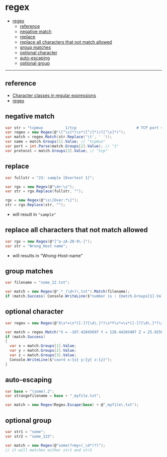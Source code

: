 # regex

<!-- TOC -->
- [regex](#regex)
  * [reference](#reference)
  * [negative match](#negative-match)
  * [replace](#replace)
  * [replace all characters that not match allowed](#replace-all-characters-that-not-match-allowed)
  * [group matches](#group-matches)
  * [optional character](#optional-character)
  * [auto-escaping](#auto-escaping)
  * [optional group](#optional-group)
<!-- TOCEND -->

<hr/>

## reference

- [Character classes in regular expressions](https://docs.microsoft.com/en-us/dotnet/standard/base-types/character-classes-in-regular-expressions)
- [regex](https://docs.microsoft.com/en-us/dotnet/standard/base-types/regular-expression-language-quick-reference)

## negative match

```csharp
var str = "tcpmux          1/tcp                           # TCP port service multiplexer";
var regex = new Regex(@"([^\s]*)\s*([^/]*)/([^\s]*)");
var match = regex.Match(str.Replace('\t', ' '));
var name = match.Groups[1].Value; // "tcpmux"
var port = int.Parse(match.Groups[2].Value); // "1"
var protocol = match.Groups[3].Value; // "tcp"
```

## replace

```csharp
var fullstr = "23: sample [Overtest 1]";

var rgx = new Regex(@"\d+:\s");
var str = rgx.Replace(fullstr, "");

rgx = new Regex(@"\s\[Over.*\]");
str = rgx.Replace(str, "");
```

- will result in `"sample"`

## replace all characters that not match allowed

```csharp
var rgx = new Regex(@"[^a-zA-Z0-9\-]");
var str = "Wrong_Host name";
```

- will results in "Wrong-Host-name"

## group matches

```csharp
var filename = "some_12.txt";

var match = new Regex(@".*_(\d+)\.txt").Match(filename);
if (match.Success) Console.WriteLine($"number is : {match.Groups[1].Value}");
```

## optional character

```csharp
var regex = new Regex(@"X\s*=\s*([-]?[\d\.]*)\s*Y\s*=\s*([-]?[\d\.]*)\s*Z\s*=\s*([-]?[\d\.]*)");

var match = regex.Match("X = -187.42845697 Y = 128.44203407 Z = 25.92565607");
if (match.Success)
{
  var x = match.Groups[1].Value;
  var y = match.Groups[2].Value;
  var z = match.Groups[3].Value;
  Console.WriteLine($"coord x:{x} y:{y} z:{z}");
}
```

## auto-escaping

```csharp
var base = "(some).2";
var strangefilename = base + "_myfile.txt";

var match = new Regex(Regex.Escape(base) + @"_myfile\.txt");
```

## optional group

```csharp
var str1 = "some";
var str2 = "some_123";

var match = new Regex(@"some(?<my>(_\d*)?)");
// it will matches either str1 and str2
```
